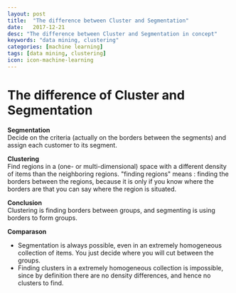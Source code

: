 ```yaml
---
layout: post
title:  "The difference between Cluster and Segmentation"
date:   2017-12-21
desc: "The difference between Cluster and Segmentation in concept"
keywords: "data mining, clustering"
categories: [machine learning]
tags: [data mining, clustering]
icon: icon-machine-learning
---
```


<link rel="stylesheet" href="https://www.w3schools.com/w3css/4/w3.css">
<link rel="stylesheet" href="https://www.w3schools.com/lib/w3-theme-black.css">

<div class="w3-twothird w3-container">
  <h1 class="w3-text-teal">The difference of Cluster and Segmentation</h1>
  <p><b>Segmentation</b> 
    <br>Decide on the criteria (actually on the borders between the segments) and assign each customer to its segment.
  </p>
  <p><b>Clustering</b>
    <br>Find regions in a (one- or multi-dimensional) space with a different density of items than the neighboring regions.
      "finding regions" means : finding the borders between the regions, because it is only if you know where the borders are that you can say where the region is situated.
  </p>
  <p><b>Conclusion</b> 
    <br>Clustering is finding borders between groups, and segmenting is using borders to form groups.
  </p>
  <p><b>Comparason</b>
    <ul>
      <li>Segmentation is always possible, even in an extremely homogeneous collection of items.  You just decide where you will cut between the groups.</li>
      <li>Finding clusters in a extremely homogeneous collection is impossible, since by definition there are no density differences, and hence no clusters to find.</li>
    </ul>
  </p>
</div>